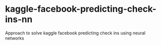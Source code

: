 # kaggle-facebook-predicting-check-ins-nn
Approach to solve kaggle facebook predicting check ins using neural networks
